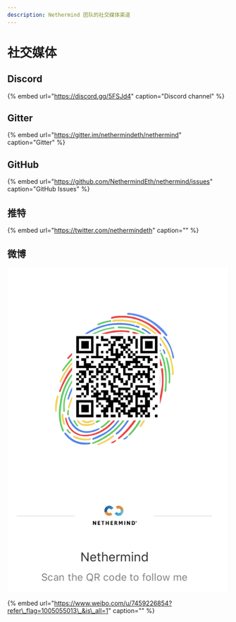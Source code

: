 ```yaml
---
description: Nethermind 团队的社交媒体渠道
---
```


# 社交媒体

## Discord

{% embed url="https://discord.gg/5FSJd4" caption="Discord channel" %}

## Gitter

{% embed url="https://gitter.im/nethermindeth/nethermind" caption="Gitter" %}

## GitHub

{% embed url="https://github.com/NethermindEth/nethermind/issues" caption="GitHub Issues" %}

## 推特

{% embed url="https://twitter.com/nethermindeth" caption="" %}

## 微博

![](../.gitbook/assets/1845600783.jpg)

{% embed url="https://www.weibo.com/u/7459226854?refer\_flag=1005055013\_&is\_all=1" caption="" %}

